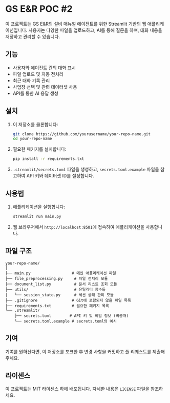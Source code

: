# GS E&R POC #2

이 프로젝트는 GS E&R의 설비 매뉴얼 에이전트를 위한 Streamlit 기반의 웹 애플리케이션입니다. 사용자는 다양한 파일을 업로드하고, AI를 통해 질문을 하며, 대화 내용을 저장하고 관리할 수 있습니다.

## 기능

- 사용자와 에이전트 간의 대화 표시
- 파일 업로드 및 자동 전처리
- 최근 대화 기록 관리
- 사업장 선택 및 관련 데이터셋 사용
- API를 통한 AI 응답 생성

## 설치

1. 이 저장소를 클론합니다:
   ```bash
   git clone https://github.com/yourusername/your-repo-name.git
   cd your-repo-name
   ```

2. 필요한 패키지를 설치합니다:
   ```bash
   pip install -r requirements.txt
   ```

3. `.streamlit/secrets.toml` 파일을 생성하고, `secrets.toml.example` 파일을 참고하여 API 키와 데이터셋 ID를 설정합니다.

## 사용법

1. 애플리케이션을 실행합니다:
   ```bash
   streamlit run main.py
   ```

2. 웹 브라우저에서 `http://localhost:8501`에 접속하여 애플리케이션을 사용합니다.

## 파일 구조

```
your-repo-name/
│
├── main.py                  # 메인 애플리케이션 파일
├── file_preprocessing.py     # 파일 전처리 모듈
├── document_list.py          # 문서 리스트 조회 모듈
├── utils/                    # 유틸리티 함수들
│   └── session_state.py      # 세션 상태 관리 모듈
├── .gitignore               # Git에 포함되지 않을 파일 목록
├── requirements.txt         # 필요한 패키지 목록
└── .streamlit/
    ├── secrets.toml        # API 키 및 비밀 정보 (비공개)
    └── secrets.toml.example # secrets.toml의 예시
```

## 기여

기여를 원하신다면, 이 저장소를 포크한 후 변경 사항을 커밋하고 풀 리퀘스트를 제출해 주세요.

## 라이센스

이 프로젝트는 MIT 라이센스 하에 배포됩니다. 자세한 내용은 `LICENSE` 파일을 참조하세요.
